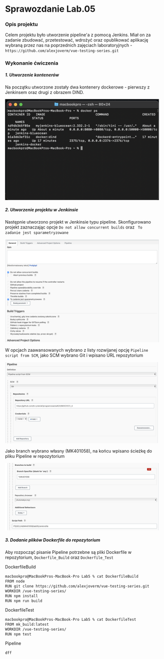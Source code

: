 # Sprawozdanie Lab.05

### Opis projektu
Celem projektu było utworzenie pipeline'a z pomocą Jenkins. Miał on za zadanie zbudować, przetestować, wdrożyć oraz opublikować aplikację wybraną przez nas na poprzednich zajęciach laboratoryjnych - `https://github.com/alexjoverm/vue-testing-series.git`

### Wykonanie ćwiczenia
##### 1. Utworzenie kontenerów
Na początku utworzone zostały dwa kontenery dockerowe - pierwszy z Jenkinsem oraz drugi z obrazem DIND.

![](s1.png)



##### 2. Utworzenie projektu w Jenkinsie
Następnie utworzono projekt w Jenkinsie typu pipeline. Skonfigurowano projekt zaznaczając opcje ` Do not allow concurrent builds ` oraz ` To zadanie jest sparametryzowane` 

![](s2.png)

W opcjach zaawansowanych wybrano z listy rozwijanej opcję ` Pipeline script from SCM `, jako SCM wybrano Git i wpisano URL repozytorium

![](s3.png)

Jako branch wybrano własny (MK401058), na końcu wpisano ścieżkę do pliku Pipeline w repozytorium

![](s4.png)

##### 3. Dodanie plików Dockerfile do repozytorium
Aby rozpocząć pisanie Pipeline potrzebne są pliki Dockerfile w repozytorium, `Dockerfile_Build` oraz `Dockerfile_Test` 

DockerfileBuild
```
macbookpro@MacBookPros-MacBook-Pro Lab5 % cat DockerfileBuild
FROM node
RUN git clone https://github.com/alexjoverm/vue-testing-series.git
WORKDIR /vue-testing-series/
RUN npm install
RUN npm run build
```

DockerfileTest
```
macbookpro@MacBookPros-MacBook-Pro Lab5 % cat DockerfileTest 
FROM mk_build:latest
WORKDIR /vue-testing-series/
RUN npm test
```

Pipeline
```
dff
```